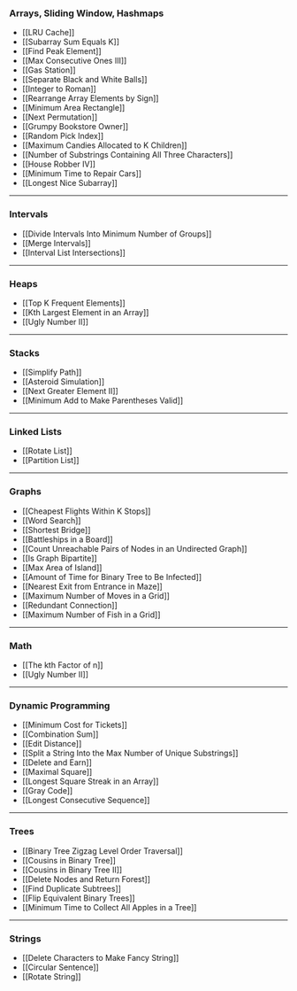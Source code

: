 ### Arrays, Sliding Window, Hashmaps

- [[LRU Cache]]
- [[Subarray Sum Equals K]]
- [[Find Peak Element]]
- [[Max Consecutive Ones III]]
- [[Gas Station]]
- [[Separate Black and White Balls]]
- [[Integer to Roman]]
- [[Rearrange Array Elements by Sign]]
- [[Minimum Area Rectangle]]
- [[Next Permutation]]
- [[Grumpy Bookstore Owner]]
- [[Random Pick Index]]
- [[Maximum Candies Allocated to K Children]]
- [[Number of Substrings Containing All Three Characters]]
- [[House Robber IV]]
- [[Minimum Time to Repair Cars]]
- [[Longest Nice Subarray]]

---

### Intervals

- [[Divide Intervals Into Minimum Number of Groups]]
- [[Merge Intervals]]
- [[Interval List Intersections]]

---

### Heaps

- [[Top K Frequent Elements]]
- [[Kth Largest Element in an Array]]
- [[Ugly Number II]]

---

### Stacks

- [[Simplify Path]]
- [[Asteroid Simulation]]
- [[Next Greater Element II]]
- [[Minimum Add to Make Parentheses Valid]]

---

### Linked Lists

- [[Rotate List]]
- [[Partition List]]

---

### Graphs

- [[Cheapest Flights Within K Stops]]
- [[Word Search]]
- [[Shortest Bridge]]
- [[Battleships in a Board]]
- [[Count Unreachable Pairs of Nodes in an Undirected Graph]]
- [[Is Graph Bipartite]]
- [[Max Area of Island]]
- [[Amount of Time for Binary Tree to Be Infected]]
- [[Nearest Exit from Entrance in Maze]]
- [[Maximum Number of Moves in a Grid]]
- [[Redundant Connection]]
- [[Maximum Number of Fish in a Grid]]

---

### Math

- [[The kth Factor of n]]
- [[Ugly Number II]]

---

### Dynamic Programming

- [[Minimum Cost for Tickets]]
- [[Combination Sum]]
- [[Edit Distance]]
- [[Split a String Into the Max Number of Unique Substrings]]
- [[Delete and Earn]]
- [[Maximal Square]]
- [[Longest Square Streak in an Array]]
- [[Gray Code]]
- [[Longest Consecutive Sequence]]

---

### Trees

- [[Binary Tree Zigzag Level Order Traversal]]
- [[Cousins in Binary Tree]]
- [[Cousins in Binary Tree II]]
- [[Delete Nodes and Return Forest]]
- [[Find Duplicate Subtrees]]
- [[Flip Equivalent Binary Trees]]
- [[Minimum Time to Collect All Apples in a Tree]]

---

### Strings

- [[Delete Characters to Make Fancy String]]
- [[Circular Sentence]]
- [[Rotate String]]